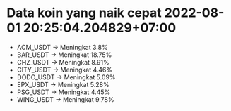 # Data koin yang naik cepat 2022-08-01 20:25:04.204829+07:00

* ACM_USDT -> Meningkat 3.8%
* BAR_USDT -> Meningkat 18.75%
* CHZ_USDT -> Meningkat 8.91%
* CITY_USDT -> Meningkat 4.46%
* DODO_USDT -> Meningkat 5.09%
* EPX_USDT -> Meningkat 5.28%
* PSG_USDT -> Meningkat 4.45%
* WING_USDT -> Meningkat 9.78%
